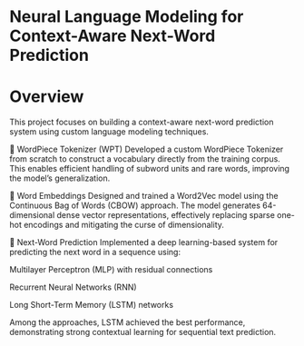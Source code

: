 # Neural Language Modeling for Context-Aware Next-Word Prediction

# Overview

This project focuses on building a context-aware next-word prediction system using custom language modeling techniques.

🔹 WordPiece Tokenizer (WPT)
Developed a custom WordPiece Tokenizer from scratch to construct a vocabulary directly from the training corpus. This enables efficient handling of subword units and rare words, improving the model’s generalization.

🔹 Word Embeddings
Designed and trained a Word2Vec model using the Continuous Bag of Words (CBOW) approach. The model generates 64-dimensional dense vector representations, effectively replacing sparse one-hot encodings and mitigating the curse of dimensionality.

🔹 Next-Word Prediction
Implemented a deep learning-based system for predicting the next word in a sequence using:

Multilayer Perceptron (MLP) with residual connections

Recurrent Neural Networks (RNN)

Long Short-Term Memory (LSTM) networks

Among the approaches, LSTM achieved the best performance, demonstrating strong contextual learning for sequential text prediction.




